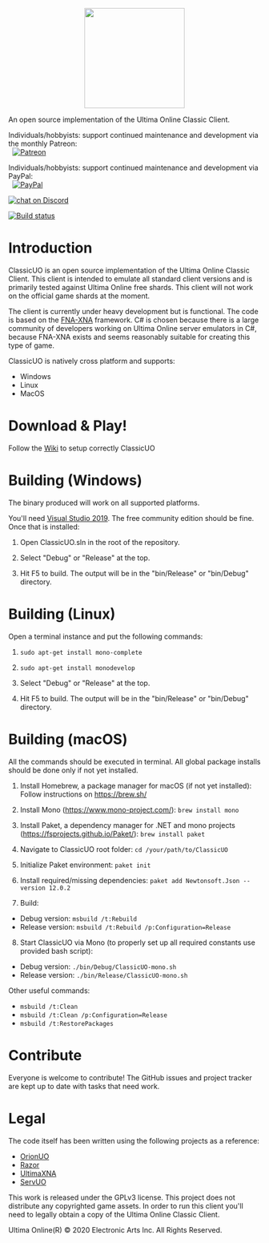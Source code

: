 <p align="center">
    <img src="https://i.imgur.com/CgpwyIQ.png" width="200" height="200" >
</p>

An open source implementation of the Ultima Online Classic Client.

Individuals/hobbyists: support continued maintenance and development via the monthly Patreon:
<br>&nbsp;&nbsp;[![Patreon](https://raw.githubusercontent.com/wiki/ocornut/imgui/web/patreon_02.png)](http://www.patreon.com/classicuo)

Individuals/hobbyists: support continued maintenance and development via PayPal:
<br>&nbsp;&nbsp;[![PayPal](https://www.paypalobjects.com/en_US/i/btn/btn_donate_LG.gif)](https://www.paypal.com/cgi-bin/webscr?cmd=_s-xclick&hosted_button_id=9ZWJBY6MS99D8)

<a href="https://discord.gg/VdyCpjQ">
<img src="https://img.shields.io/discord/458277173208547350.svg?logo=discord"
alt="chat on Discord"></a>

[![Build status](https://ci.appveyor.com/api/projects/status/qvqctcf8oss5bqh8?svg=true)](https://ci.appveyor.com/project/andreakarasho/classicuo)


# Introduction
ClassicUO is an open source implementation of the Ultima Online Classic Client. This client is intended to emulate all standard client versions and is primarily tested against Ultima Online free shards. This client will not work on the official game shards at the moment.

The client is currently under heavy development but is functional. The code is based on the [FNA-XNA](https://fna-xna.github.io/) framework. C# is chosen because there is a large community of developers working on Ultima Online server emulators in C#, because FNA-XNA exists and seems reasonably suitable for creating this type of game.

ClassicUO is natively cross platform and supports:
* Windows
* Linux
* MacOS

# Download & Play!
Follow the [Wiki](https://github.com/andreakarasho/ClassicUO/wiki) to setup correctly ClassicUO

# Building (Windows)
The binary produced will work on all supported platforms.

You'll need [Visual Studio 2019](https://www.visualstudio.com/downloads/). The free community edition should be fine. Once that
is installed:

1. Open ClassicUO.sln in the root of the repository.

2. Select "Debug" or "Release" at the top.

3. Hit F5 to build. The output will be in the "bin/Release" or "bin/Debug" directory.

# Building (Linux)
Open a terminal instance and put the following commands:

1. `sudo apt-get install mono-complete`

2. `sudo apt-get install monodevelop`

3. Select "Debug" or "Release" at the top.

4. Hit F5 to build. The output will be in the "bin/Release" or "bin/Debug" directory.

# Building (macOS)
All the commands should be executed in terminal. All global package installs should be done only if not yet installed.

1. Install Homebrew, a package manager for macOS (if not yet installed):
Follow instructions on https://brew.sh/

2. Install Mono (https://www.mono-project.com/):
`brew install mono`

3. Install Paket, a dependency manager for .NET and mono projects (https://fsprojects.github.io/Paket/):
`brew install paket`

4. Navigate to ClassicUO root folder:
`cd /your/path/to/ClassicUO`

5. Initialize Paket environment:
`paket init`

6. Install required/missing dependencies:
`paket add Newtonsoft.Json --version 12.0.2`

7. Build:
  - Debug version: `msbuild /t:Rebuild`
  - Release version: `msbuild /t:Rebuild /p:Configuration=Release`

8. Start ClassicUO via Mono (to properly set up all required constants use provided bash script):
  - Debug version: `./bin/Debug/ClassicUO-mono.sh`
  - Release version: `./bin/Release/ClassicUO-mono.sh`

Other useful commands:
- `msbuild /t:Clean`
- `msbuild /t:Clean /p:Configuration=Release`
- `msbuild /t:RestorePackages`

# Contribute
Everyone is welcome to contribute! The GitHub issues and project tracker are kept up to date with tasks that need work.

# Legal
The code itself has been written using the following projects as a reference:

* [OrionUO](https://github.com/hotride/orionuo)
* [Razor](https://github.com/msturgill/razor)
* [UltimaXNA](https://github.com/ZaneDubya/UltimaXNA)
* [ServUO](https://github.com/servuo/servuo)

This work is released under the GPLv3 license. This project does not distribute any copyrighted game assets. In order to run this client you'll need to legally obtain a copy of the Ultima Online Classic Client.

Ultima Online(R) © 2020 Electronic Arts Inc. All Rights Reserved.
